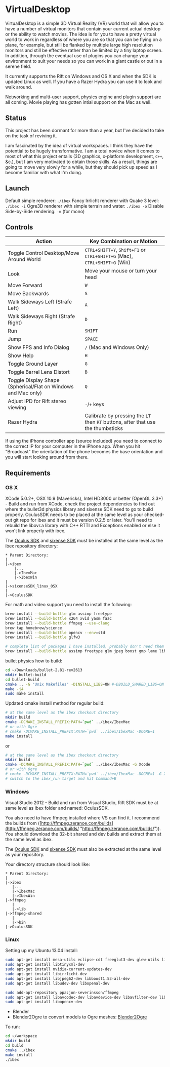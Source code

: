 # VirtualDesktop

VirtualDesktop is a simple 3D Virtual Reality (VR) world that will allow you to
have a number of virtual monitors that contain your current actual desktop or the
ability to watch movies. The idea is for you to have a pretty virtual world to
work in regardless of where you are so that you can be flying on a plane, for example,
but still be flanked by multiple large high resolution monitors and still be effective
rather than be limited by a tiny laptop screen. In addition, through the eventual use
of plugins you can change your environment to suit your needs so you can work in a giant
castle or out in a serene field.

It currently supports the Rift on Windows and OS X and when the SDK is updated Linux
as well. If you have a Razer Hydra you can use it to look and walk around.

Networking and multi-user support, physics engine and plugin support are all coming.
Movie playing has gotten intial support on the Mac as well.

## Status

This project has been dormant for more than a year, but I've decided to take on the task
of reviving it.

I am fascinated by the idea of virtual workspaces. I think they have the potential to be
hugely transformative. I am a total novice when it comes to most of what this project
entails (3D graphics, x-platform development, `C++`, &c.), but I am very motivated to
obtain those skills. As a result, things are going to move very slowly for a while,
but they should pick up speed as I become familiar with what I'm doing.

## Launch
Default simple renderer: `./ibex`
Fancy Irrlicht renderer with Quake 3 level: `./ibex -i`
Ogre3D renderer with simple terrain and water: `./ibex -o`
Disable Side-by-Side rendering: `-m` (for mono)  

## Controls

| Action                                   | Key Combination or Motion                                                |
|------------------------------------------|--------------------------------------------------------------------------|
| Toggle Control Desktop/Move Around World | `CTRL+SHIFT+Y`, `Shift+F1` or `CTRL+SHIFT+G` (Mac), `CTRL+SHIFT+G` (Win) |
| Look                                     | Move your mouse or turn your head |
| Move Forward                             | `W` |
| Move Backwards                           | `S` |
| Walk Sideways Left (Strafe Left)         | `A` |
| Walk Sideways Right (Strafe Right)       | `D` |
| Run                                      | `SHIFT` |
| Jump                                     | `SPACE` |
| Show FPS and Info Dialog                 | `/` (Mac and Windows Only) |
| Show Help                                | `H` |
| Toggle Ground Layer                      | `G` |
| Toggle Barrel Lens Distort               | `B` |
| Toggle Display Shape (Spherical/Flat on Windows and Mac only) | `Q` |
| Adjust IPD for Rift stereo viewing       | `-`/`+` keys |
| Razer Hydra                              | Calibrate by pressing the `LT` then `RT` buttons, after that use the thumbsticks |

If using the iPhone controller app (source included) you need to connect to the
correct IP for your computer in the iPhone app.  When you hit "Broadcast" the
orientation of the phone becomes the base orientation and you will start looking
around from there.

## Requirements
### OS X
XCode 5.0.2+, OSX 10.9 (Mavericks), Intel HD3000 or better (OpenGL 3.3+) - Build and run
from XCode, check the project dependencies to find out where the bullet3d physics library
and sixense SDK need to go to build properly.  OculusSDK needs to be placed at the same
level as your checked-out git repo for ibex and it must be version 0.2.5 or later.  You'll
need to rebuild the libovr.a library with C++ RTTI and Exceptions enabled or else it won't
link properly with ibex.

The [Oculus SDK] and [sixense SDK] must be installed at the same level as the ibex repository
directory:

```
* Parent Directory:
|
|->ibex
    |...
    |->IbexMac
    |->IbexWin
|
|->sixenseSDK_linux_OSX
|
|->OculusSDK
```

For math and video support you need to install the following:

```sh
brew install --build-bottle glm assimp freetype
brew install --build-bottle x264 xvid yasm faac
brew install --build-bottle ffmpeg --use-clang
brew tap homebrew/science
brew install --build-bottle opencv --env=std
brew install --build-bottle glfw3

# complete list of packages I have installed, probably don't need them all
brew install --build-bottle assimp freetype glm jpeg boost gmp lame libtool pkg-config xz cmake lua yasm faac glfw3 imagemagick libpng mad opencv
```
bullet physics how to build:

```sh
cd ~/Downloads/bullet-2.81-rev2613
mkdir bullet-build
cd bullet-build
cmake .. -G "Unix Makefiles" -DINSTALL_LIBS=ON #-DBUILD_SHARED_LIBS=ON                                                                                                                   
make -j4
sudo make install
```

Updated cmake install method for regular build:
```sh
# at the same level as the ibex checkout directory
mkdir build
cmake -DCMAKE_INSTALL_PREFIX:PATH=`pwd` ../ibex/IbexMac
# or with Ogre
# cmake -DCMAKE_INSTALL_PREFIX:PATH=`pwd` ../ibex/IbexMac -DOGRE=1
make install
```

or

```sh
# at the same level as the ibex checkout directory
mkdir build
cmake -DCMAKE_INSTALL_PREFIX:PATH=`pwd` ../ibex/IbexMac -G Xcode
# or with Ogre
# cmake -DCMAKE_INSTALL_PREFIX:PATH=`pwd` ../ibex/IbexMac -DOGRE=1 -G Xcode
# switch to the ibex_run target and hit Command+B
```

### Windows
Visual Studio 2012 - Build and run from Visual Studio, Rift SDK must be at same level as ibex folder and named: OculusSDK.

You also need to have ffmpeg installed where VS can find it.  I recommend the builds from ([http://ffmpeg.zeranoe.com/builds](http://ffmpeg.zeranoe.com/builds/ "http://ffmpeg.zeranoe.com/builds/")).  You should download the 32-bit shared and dev builds and extract them at the same level as ibex.

The [Oculus SDK] and [sixense SDK] must also be extracted at the same level as your repository.

Your directory structure should look like:
```
* Parent Directory:
|
|->ibex
   |...
   |->IbexMac
   |->IbexWin
|->ffmpeg
   |
   |->lib
|->ffmpeg-shared
   |
   |->bin
|->OculusSDK
```

### Linux
Setting up my Ubuntu 13.04 install:

```sh
sudo apt-get install mesa-utils eclipse-cdt freeglut3-dev glew-utils libglew1.6-dev libxrender-dev libxrender1-dbg libxrender1 libxdamage-dev libxdamage1-dbg libxcomposite1-dbg libxcomposite-dev libxxf86vm-dev libxxf86vm1-dbg libxcb1-dev libxrandr-dev libxft-dev libx11-xcb-dev libxi-dev libxinerama-dev cmake
sudo apt-get install libtinyxml-dev
sudo apt-get install nvidia-current-updates-dev
sudo apt-get install libirrlicht-dev
sudo apt-get install libjpeg62-dev libboost1.53-all-dev
sudo apt-get install libudev-dev libopenal-dev

sudo add-apt-repository ppa:jon-severinsson/ffmpeg
sudo apt-get install libavcodec-dev libavdevice-dev libavfilter-dev libavformat-dev libswscale-dev libavutil-dev libx264-dev libswresample-dev # ffmpeg 0.10.7
sudo apt-get install libopencv-dev
```

* Blender
* Blender2Ogre to convert models to Ogre meshes: [Blender2Ogre]
 
To run:  

```sh
cd ~/workspace  
mkdir build  
cd build  
cmake ../ibex  
make install  
./ibex  

```

[Oculus SDK]: https://developer.oculusvr.com
[sixense SDK]: http://sixense.com/developers
[Blender2Ogre]: https://code.google.com/p/blender2ogre/
